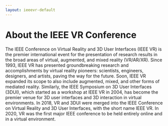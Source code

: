 ```yaml
---
layout: ieeevr-default
---
```


<title>IEEE VR 2020</title>

<div>
<h1> About the IEEE VR Conference </h1>
<p>
    The IEEE Conference on Virtual Reality and 3D User Interfaces (IEEE VR) is the premier international event for the presentation of research results in the broad areas of virtual, augmented, and mixed reality (VR/AR/XR). Since 1993, IEEE VR has presented groundbreaking research and accomplishments by virtual reality pioneers: scientists, engineers, designers, and artists, paving the way for the future. Soon, IEEE VR expanded its scope to also include augmented, mixed, and other forms of mediated reality. Similarly, the IEEE Symposium on 3D User Interfaces (3DUI), which started as a workshop at IEEE VR in 2004, has become the premier venue for 3D user interfaces and 3D interaction in virtual environments. In 2018, VR and 3DUI were merged into the IEEE Conference on Virtual Reality and 3D User Interfaces, with the short name IEEE VR. In 2020, VR was the first major IEEE conference to be held entirely online and in a virtual environment.
</p>
</div>

